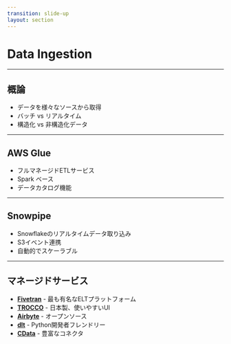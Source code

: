 ```yaml
---
transition: slide-up
layout: section
---
```


# Data Ingestion

---

## 概論

- データを様々なソースから取得
- バッチ vs リアルタイム
- 構造化 vs 非構造化データ

---

## AWS Glue

- フルマネージドETLサービス
- Spark ベース
- データカタログ機能

---

## Snowpipe

- Snowflakeのリアルタイムデータ取り込み
- S3イベント連携
- 自動的でスケーラブル

---

## マネージドサービス

- **[Fivetran](https://www.fivetran.com/)** - 最も有名なELTプラットフォーム
- **[TROCCO](https://trocco.io/)** - 日本製、使いやすいUI
- **[Airbyte](https://airbyte.com/)** - オープンソース
- **[dlt](https://dlthub.com/)** - Python開発者フレンドリー
- **[CData](https://www.cdata.com/)** - 豊富なコネクタ
